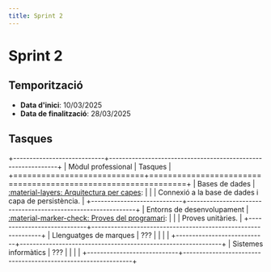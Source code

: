```yaml
---
title: Sprint 2
---
```

# Sprint 2
## Temporització
- __Data d'inici__: 10/03/2025
- __Data de finalització__: 28/03/2025

## Tasques
+----------------------------+--------------------------------------------------------------+
| Mòdul professional         | Tasques                                                      |
+============================+==============================================================+
| Bases de dades             | [:material-layers: Arquitectura per capes][arquitectura]:    |
|                            | Connexió a la base de dades i capa de persistència.          |
+----------------------------+--------------------------------------------------------------+
| Entorns de desenvolupament | [:material-marker-check: Proves del programari][proves]:     |
|                            | Proves unitàries.                                            |
+----------------------------+--------------------------------------------------------------+
| Llenguatges de marques     | ???                                                          |
|                            |                                                              |
+----------------------------+--------------------------------------------------------------+
| Sistemes informàtics       | ???                                                          |
|                            |                                                              |
+----------------------------+--------------------------------------------------------------+

[arquitectura]: ../implementacio/arquitectura.md
[proves]: ../implementacio/proves.md
